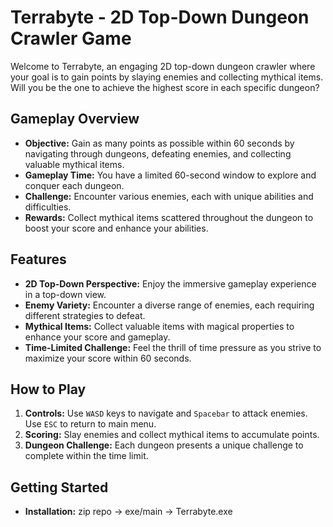 # Terrabyte - 2D Top-Down Dungeon Crawler Game

Welcome to Terrabyte, an engaging 2D top-down dungeon crawler where your goal is to gain points by slaying enemies and collecting mythical items. Will you be the one to achieve the highest score in each specific dungeon?

## Gameplay Overview

- **Objective:** Gain as many points as possible within 60 seconds by navigating through dungeons, defeating enemies, and collecting valuable mythical items.
- **Gameplay Time:** You have a limited 60-second window to explore and conquer each dungeon.
- **Challenge:** Encounter various enemies, each with unique abilities and difficulties.
- **Rewards:** Collect mythical items scattered throughout the dungeon to boost your score and enhance your abilities.

## Features

- **2D Top-Down Perspective:** Enjoy the immersive gameplay experience in a top-down view.
- **Enemy Variety:** Encounter a diverse range of enemies, each requiring different strategies to defeat.
- **Mythical Items:** Collect valuable items with magical properties to enhance your score and gameplay.
- **Time-Limited Challenge:** Feel the thrill of time pressure as you strive to maximize your score within 60 seconds.

## How to Play

1. **Controls:** Use `WASD` keys to navigate and `Spacebar` to attack enemies. Use `ESC` to return to main menu.
2. **Scoring:** Slay enemies and collect mythical items to accumulate points.
3. **Dungeon Challenge:** Each dungeon presents a unique challenge to complete within the time limit.
   
## Getting Started

- **Installation:** zip repo -> exe/main -> Terrabyte.exe
